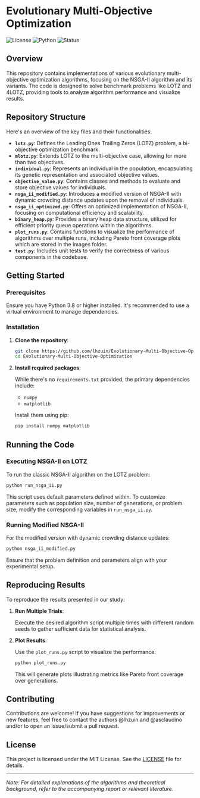 # Evolutionary Multi-Objective Optimization

![License](https://img.shields.io/badge/license-MIT-blue.svg)
![Python](https://img.shields.io/badge/python-3.8%2B-green.svg)
![Status](https://img.shields.io/badge/status-active-success.svg)

## Overview

This repository contains implementations of various evolutionary multi-objective optimization algorithms, focusing on the NSGA-II algorithm and its variants. The code is designed to solve benchmark problems like LOTZ and 4LOTZ, providing tools to analyze algorithm performance and visualize results.

## Repository Structure

Here's an overview of the key files and their functionalities:

- **`lotz.py`**: Defines the Leading Ones Trailing Zeros (LOTZ) problem, a bi-objective optimization benchmark.
- **`mlotz.py`**: Extends LOTZ to the multi-objective case, allowing for more than two objectives.
- **`individual.py`**: Represents an individual in the population, encapsulating its genetic representation and associated objective values.
- **`objective_value.py`**: Contains classes and methods to evaluate and store objective values for individuals.
- **`nsga_ii_modified.py`**: Introduces a modified version of NSGA-II with dynamic crowding distance updates upon the removal of individuals.
- **`nsga_ii_optimized.py`**: Offers an optimized implementation of NSGA-II, focusing on computational efficiency and scalability.
- **`binary_heap.py`**: Provides a binary heap data structure, utilized for efficient priority queue operations within the algorithms.
- **`plot_runs.py`**: Contains functions to visualize the performance of algorithms over multiple runs, including Pareto front coverage plots which are stored in the images folder.
- **`test.py`**: Includes unit tests to verify the correctness of various components in the codebase.

## Getting Started

### Prerequisites

Ensure you have Python 3.8 or higher installed. It's recommended to use a virtual environment to manage dependencies.

### Installation

1. **Clone the repository**:

   ```bash
   git clone https://github.com/lhzuin/Evolutionary-Multi-Objective-Optimization.git
   cd Evolutionary-Multi-Objective-Optimization
   ```

2. **Install required packages**:

   While there's no `requirements.txt` provided, the primary dependencies include:

   - `numpy`
   - `matplotlib`

   Install them using pip:

   ```bash
   pip install numpy matplotlib
   ```

## Running the Code

### Executing NSGA-II on LOTZ

To run the classic NSGA-II algorithm on the LOTZ problem:

```bash
python run_nsga_ii.py
```

This script uses default parameters defined within. To customize parameters such as population size, number of generations, or problem size, modify the corresponding variables in `run_nsga_ii.py`.

### Running Modified NSGA-II

For the modified version with dynamic crowding distance updates:

```bash
python nsga_ii_modified.py
```

Ensure that the problem definition and parameters align with your experimental setup.

## Reproducing Results

To reproduce the results presented in our study:

1. **Run Multiple Trials**:

   Execute the desired algorithm script multiple times with different random seeds to gather sufficient data for statistical analysis.

2. **Plot Results**:

   Use the `plot_runs.py` script to visualize the performance:

   ```bash
   python plot_runs.py
   ```

   This will generate plots illustrating metrics like Pareto front coverage over generations.

## Contributing

Contributions are welcome! If you have suggestions for improvements or new features, feel free to contact the authors @lhzuin and @asclaudino and/or to open an issue/submit a pull request.

## License

This project is licensed under the MIT License. See the [LICENSE](LICENSE) file for details.

---

*Note: For detailed explanations of the algorithms and theoretical background, refer to the accompanying report or relevant literature.*
